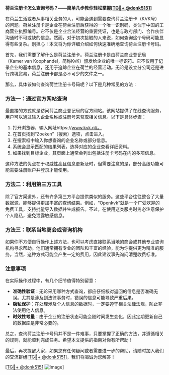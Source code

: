 **荷兰注册卡怎么查询号码？——简单几步教你轻松掌握[[TG💪+ @donk5151](https://t.me/s/donk5151)]**

在荷兰生活或者从事相关业务的人，可能会遇到需要查询荷兰注册卡（KVK号）的问题。荷兰注册卡是企业在荷兰注册后获得的一个唯一识别码，类似于中国的工商营业执照编号。它不仅是企业合法经营的重要凭证，也是与政府部门、合作伙伴沟通时不可或缺的信息。然而，对于初次接触的人来说，如何查询这个号码可能显得有些复杂。别担心！本文将为你详细介绍如何快速准确地查询荷兰注册卡号码。

首先，我们需要了解什么是荷兰注册卡。荷兰注册卡是由荷兰商业登记局（Kamer van Koophandel，简称KvK）颁发给企业的唯一标识符。它不仅用于记录企业的基本信息，还用于追踪企业在荷兰的经营活动。无论是设立分公司还是进行跨境贸易，荷兰注册卡都是必不可少的文件之一。

那么，具体该如何查询荷兰注册卡号码呢？以下是几种常见的方法：

### 方法一：通过官方网站查询

最直接的方式就是访问荷兰商业登记局的官方网站。该网站提供了在线查询服务，用户可以通过输入企业名称或注册号来获取相关信息。以下是具体步骤：

1. 打开浏览器，输入网址https://www.kvk.nl/。
2. 在首页找到“Zoeken”（搜索）选项，点击进入。
3. 在搜索框中输入你想查询的企业名称或部分信息。
4. 系统会显示匹配的结果列表，选择对应的企业查看详细资料。
5. 如果找到目标企业，其页面上通常会列出包括注册卡号码在内的多项信息。

这种方法的优点在于权威性高且信息更新及时，但需要注意的是，部分高级功能可能需要注册账户并登录才能使用。

### 方法二：利用第三方工具

除了官方渠道外，还有许多第三方平台提供类似的服务。这些平台往往整合了大量数据源，能够提供更加丰富的查询结果。例如，“Openkvk”就是一个广受欢迎的免费工具，支持批量导入数据并生成报告。不过，在使用这类服务时务必注意保护个人隐私，避免泄露敏感信息。

### 方法三：联系当地商会或咨询机构

如果你不方便自行操作上述方法，也可以考虑直接联系当地的商会或其他专业咨询机构寻求帮助。他们通常拥有专业的团队和丰富的经验，能为你提供更为精准的服务。当然，这种方式可能会产生一定的费用，因此建议事先询问清楚收费标准。

### 注意事项

在实际操作过程中，有几个细节值得特别留意：

- **准确性验证**：无论采用哪种方式查询，都应仔细核对返回的信息是否准确无误。尤其是涉及到法律事务时，错误的信息可能导致严重后果。
- **隐私保护**：在处理涉及个人信息的数据时，一定要遵守相关法律法规，防止非法使用他人信息。
- **时效性考量**：由于企业的注册状态可能会随时间发生变化，因此定期更新自己的数据库是非常必要的。

总之，查询荷兰注册卡号码并不是一件难事，只要掌握了正确的方法，并遵循相关的规则，就能顺利完成任务。希望本文提供的指南对你有所帮助！

最后，再次提醒大家，如果您有任何疑问或者需要进一步的帮助，请随时加入我们的交流群组[[TG💪+ @donk5151](https://t.me/s/donk5151)]，我们将竭诚为您解答！

[[TG💪+ @donk5151](https://t.me/s/donk5151) ![Image](https://i.postimg.cc/rwNCRYN7/Snipaste-2025-04-30-17-27-05.png)]